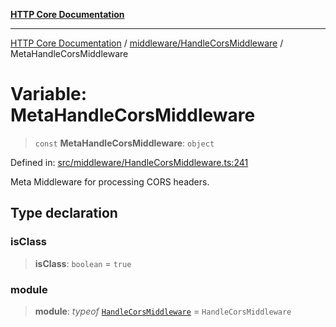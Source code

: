 [**HTTP Core Documentation**](../../../README.md)

***

[HTTP Core Documentation](../../../README.md) / [middleware/HandleCorsMiddleware](../README.md) / MetaHandleCorsMiddleware

# Variable: MetaHandleCorsMiddleware

> `const` **MetaHandleCorsMiddleware**: `object`

Defined in: [src/middleware/HandleCorsMiddleware.ts:241](https://github.com/stonemjs/http-core/blob/0d24f1311c8ffc69c0f21ab48badb00539c57ea4/src/middleware/HandleCorsMiddleware.ts#L241)

Meta Middleware for processing CORS headers.

## Type declaration

### isClass

> **isClass**: `boolean` = `true`

### module

> **module**: *typeof* [`HandleCorsMiddleware`](../classes/HandleCorsMiddleware.md) = `HandleCorsMiddleware`
